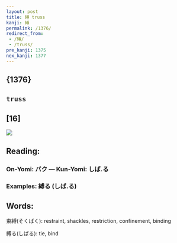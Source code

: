 ```yaml
---
layout: post
title: 縛 truss
kanji: 縛
permalink: /1376/
redirect_from:
 - /縛/
 - /truss/
pre_kanji: 1375
nex_kanji: 1377
---
```


## {1376}

## `truss`

## [16]

<div class="stroke"><img src="E7B89B.png" /></div>

## Reading:

### On-Yomi: バク &mdash; Kun-Yomi: しば.る

### Examples: 縛る (しば.る)

## Words:

束縛(そくばく): restraint, shackles, restriction, confinement, binding

縛る(しばる): tie, bind
